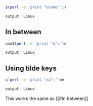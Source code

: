 ```bash
$(perl -e 'print "uname"';)

output: Linux
```

## In between

```bash
una$(perl -e 'print "m";')e

output: Linux
```

## Using tilde keys

```bash
u`perl -e 'print "na";'`me

output: Linux
```

This works the same as [[#in between]]

